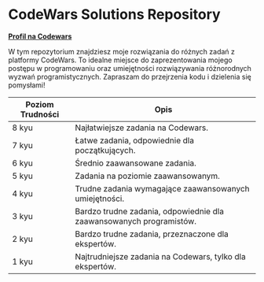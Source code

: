 # CodeWars Solutions Repository

[**Profil na Codewars**](https://www.codewars.com/users/piotrekkorzeniewski)



W tym repozytorium znajdziesz moje rozwiązania do różnych zadań z platformy CodeWars. To idealne miejsce do zaprezentowania mojego postępu w programowaniu oraz umiejętności rozwiązywania różnorodnych wyzwań programistycznych. Zapraszam do przejrzenia kodu i dzielenia się pomysłami!

| Poziom Trudności | Opis                                       |
|----------------|-------------------------------------------|
| 8 kyu           | Najłatwiejsze zadania na Codewars.      |
| 7 kyu           | Łatwe zadania, odpowiednie dla początkujących. |
| 6 kyu           | Średnio zaawansowane zadania.         |
| 5 kyu           | Zadania na poziomie zaawansowanym.        |
| 4 kyu           | Trudne zadania wymagające zaawansowanych umiejętności. |
| 3 kyu           | Bardzo trudne zadania, odpowiednie dla zaawansowanych programistów. |
| 2 kyu           | Bardzo trudne zadania, przeznaczone dla ekspertów.    |
| 1 kyu           | Najtrudniejsze zadania na Codewars, tylko dla ekspertów.    |
 
